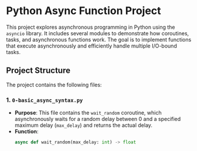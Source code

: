# Python Async Function Project

This project explores asynchronous programming in Python using the `asyncio` library. It includes several modules to demonstrate how coroutines, tasks, and asynchronous functions work. The goal is to implement functions that execute asynchronously and efficiently handle multiple I/O-bound tasks.

## Project Structure

The project contains the following files:

### 1. `0-basic_async_syntax.py`
- **Purpose**: This file contains the `wait_random` coroutine, which asynchronously waits for a random delay between 0 and a specified maximum delay (`max_delay`) and returns the actual delay.
- **Function**:
  ```python
  async def wait_random(max_delay: int) -> float
